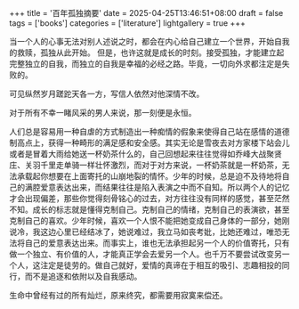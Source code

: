 +++
title = '百年孤独摘要'
date = 2025-04-25T13:46:51+08:00
draft = false
tags = ['books']
categories = ['literature']
lightgallery = true
+++

当一个人的心事无法对别人述说之时，都会在内心给自己建立一个世界，开始自我的救赎，孤独从此开始。
但是，也许这就是成长的时刻。接受孤独，才能建立起完整独立的自我，而独立的自我是幸福的必经之路。毕竟，一切向外求都注定是失败的。

可见纵然岁月蹉跎天各一方，写信人依然对他深情不改。

对于所有不幸一睹风采的男人来说，那一刻便是永恒。

人们总是容易用一种自虐的方式制造出一种痴情的假象来使得自己站在感情的道德制高点上，获得一种畸形的满足感和安全感。其实无论是雪夜去对方家楼下站会儿或者是冒着大雨给她送一杯奶茶什么的，自己回想起来往往觉得如乔峰大战聚贤庄、关羽千里走单骑一样壮怀激烈，而对于对方来说，一杯奶茶就是一杯奶茶，无法承载起你想要在上面寄托的山崩地裂的情怀。少年的时候，总是迫不及待地将自己的满腔爱意表达出来，而结果往往是陷入表演之中而不自知。所以两个人的记忆才会出现偏差，那些你觉得刻骨铭心的过去，对方往往没有同样的感觉，甚至茫然不知。成长的标志就是懂得克制自己。克制自己的情绪，克制自己的表演欲，甚至克制自己的喜欢。少年时候，喜欢一个人恨不能把她变成自己身体的一部分，她刚说冷，我这边心里已经结冰了，她说难过，我立马如丧考妣，比她还难过，唯恐无法将自己的爱意表达出来。而事实上，谁也无法承担起另一个人的价值寄托，只有做一个独立、有价值的人，才能真正学会去爱另一个人。也千万不要尝试改变另一个人，这注定是徒劳的。做自己就好，爱情的真谛在于相互的吸引、志趣相投的同行，而不是追逐和依附以及自我感动。

生命中曾经有过的所有灿烂，原来终究，都需要用寂寞来偿还。